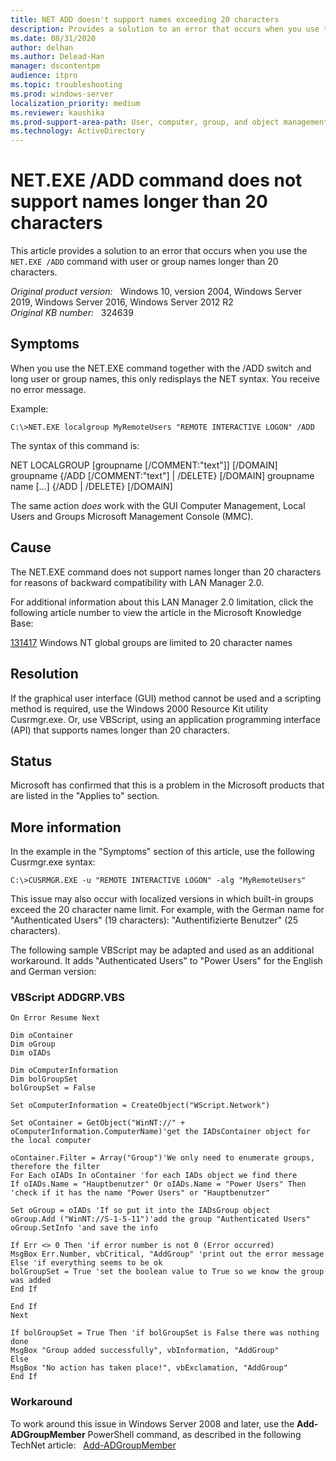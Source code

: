 ```yaml
---
title: NET ADD doesn't support names exceeding 20 characters
description: Provides a solution to an error that occurs when you use the NET.EXE /ADD command with user or group names longer than 20 characters.
ms.date: 08/31/2020
author: delhan
ms.author: Delead-Han
manager: dscontentpm
audience: itpro
ms.topic: troubleshooting
ms.prod: windows-server
localization_priority: medium
ms.reviewer: kaushika
ms.prod-support-area-path: User, computer, group, and object management
ms.technology: ActiveDirectory
---
```

# NET.EXE /ADD command does not support names longer than 20 characters

This article provides a solution to an error that occurs when you use the `NET.EXE /ADD` command with user or group names longer than 20 characters.

_Original product version:_ &nbsp; Windows 10, version 2004, Windows Server 2019, Windows Server 2016, Windows Server 2012 R2  
_Original KB number:_ &nbsp; 324639

## Symptoms

When you use the NET.EXE command together with the /ADD switch and long user or group names, this only redisplays the NET syntax. You receive no error message.

Example:

```console
C:\>NET.EXE localgroup MyRemoteUsers "REMOTE INTERACTIVE LOGON" /ADD
```

The syntax of this command is:

NET LOCALGROUP [groupname [/COMMENT:"text"]] [/DOMAIN]
groupname {/ADD [/COMMENT:"text"] | /DELETE} [/DOMAIN]
groupname name [...] {/ADD | /DELETE} [/DOMAIN]

The same action *does* work with the GUI Computer Management, Local Users and Groups Microsoft Management Console (MMC).

## Cause

The NET.EXE command does not support names longer than 20 characters for reasons of backward compatibility with LAN Manager 2.0.

For additional information about this LAN Manager 2.0 limitation, click the following article number to view the article in the Microsoft Knowledge Base:

[131417](https://support.microsoft.com/help/131417) Windows NT global groups are limited to 20 character names  

## Resolution

If the graphical user interface (GUI) method cannot be used and a scripting method is required, use the Windows 2000 Resource Kit utility Cusrmgr.exe. Or, use VBScript, using an application programming interface (API) that supports names longer than 20 characters.

## Status

Microsoft has confirmed that this is a problem in the Microsoft products that are listed in the "Applies to" section. 

## More information

In the example in the "Symptoms" section of this article, use the following Cusrmgr.exe syntax:

```console
C:\>CUSRMGR.EXE -u "REMOTE INTERACTIVE LOGON" -alg "MyRemoteUsers"
```

This issue may also occur with localized versions in which built-in groups exceed the 20 character name limit. For example, with the German name for "Authenticated Users" (19 characters): "Authentifizierte Benutzer" (25 characters).

The following sample VBScript may be adapted and used as an additional workaround. It adds "Authenticated Users" to "Power Users" for the English and German version:

### VBScript ADDGRP.VBS

```vbs
On Error Resume Next 

Dim oContainer 
Dim oGroup 
Dim oIADs 

Dim oComputerInformation 
Dim bolGroupSet 
bolGroupSet = False 

Set oComputerInformation = CreateObject("WScript.Network") 

Set oContainer = GetObject("WinNT://" + 
oComputerInformation.ComputerName)'get the IADsContainer object for the local computer 

oContainer.Filter = Array("Group")'We only need to enumerate groups,
therefore the filter 
For Each oIADs In oContainer 'for each IADs object we find there 
If oIADs.Name = "Hauptbenutzer" Or oIADs.Name = "Power Users" Then 
'check if it has the name "Power Users" or "Hauptbenutzer" 

Set oGroup = oIADs 'If so put it into the IADsGroup object 
oGroup.Add ("WinNT://S-1-5-11")'add the group "Authenticated Users" 
oGroup.SetInfo 'and save the info 

If Err <> 0 Then 'if error number is not 0 (Error occurred) 
MsgBox Err.Number, vbCritical, "AddGroup" 'print out the error message 
Else 'if everything seems to be ok 
bolGroupSet = True 'set the boolean value to True so we know the group was added 
End If 

End If 
Next 

If bolGroupSet = True Then 'if bolGroupSet is False there was nothing done 
MsgBox "Group added successfully", vbInformation, "AddGroup" 
Else 
MsgBox "No action has taken place!", vbExclamation, "AddGroup" 
End If
```

### Workaround

To work around this issue in Windows Server 2008 and later, use the **Add-ADGroupMember** PowerShell command, as described in the following TechNet article: 
 ﻿ ﻿ [Add-ADGroupMember](https://technet.microsoft.com/library/ee617210.aspx)
